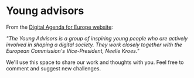Young advisors
=============

From the [Digital Agenda for Europe website](http://ec.europa.eu/digital-agenda/en/young-advisors):

*"The Young Advisors is a group of inspiring young people who are actively involved in shaping a digital society. They work closely together with the European Commission's Vice-President, Neelie Kroes."*

We'll use this space to share our work and thoughts with you. Feel free to comment and suggest new challenges.
